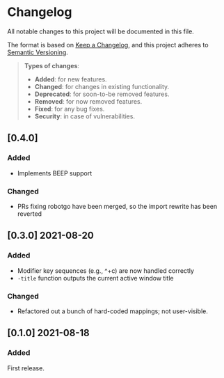 # Changelog
All notable changes to this project will be documented in this file.

The format is based on [Keep a Changelog](https://keepachangelog.com/en/1.0.0/),
and this project adheres to [Semantic Versioning](https://semver.org/spec/v2.0.0.html).

> **Types of changes**:
>
> - **Added**: for new features.
> - **Changed**: for changes in existing functionality.
> - **Deprecated**: for soon-to-be removed features.
> - **Removed**: for now removed features.
> - **Fixed**: for any bug fixes.
> - **Security**: in case of vulnerabilities.

## [0.4.0]

### Added

- Implements BEEP support

### Changed

- PRs fixing robotgo have been merged, so the import rewrite has been reverted

## [0.3.0] 2021-08-20

### Added

- Modifier key sequences (e.g., ^+c) are now handled correctly
- `-title` function outputs the current active window title

### Changed

- Refactored out a bunch of hard-coded mappings; not user-visible.


## [0.1.0] 2021-08-18

### Added

First release.
